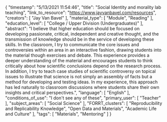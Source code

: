 {
    "timestamp": "5/13/2021 11:54:46",
    "title": "Social Identity and morality lab teaching",
    "link_to_resource": "https://www.jayvanbavel.com/resources",
    "creators": [
        "Jay Van Bavel"
    ],
    "material_type": [
        "Module",
        "Reading"
    ],
    "education_level": [
        "College / Upper Division (Undergraduates)"
    ],
    "abstract": "I believe that higher education should be focused on developing passionate, critical, independent and creative thought, and the transmission of knowledge should be in the service of developing these skills. In the classroom, I try to communicate the core issues and controversies within an area in an interactive fashion, drawing students into the material though exercises and debate. This experience provides a deeper understanding of the material and encourages students to think critically about how scientific conclusions depend on the research process. In addition, I try to teach case studies of scientific controversy on topical issues to illustrate that science is not simply an assembly of facts but a method for developing and testing ideas. In my experience, this approach has led naturally to classroom discussions where students share their own insights and critical perspectives.",
    "language": [
        "English"
    ],
    "conditions_of_use": "I don't see any of these",
    "primary_user": [
        "Teacher"
    ],
    "subject_areas": [
        "Social Science"
    ],
    "FORRT_clusters": [
        "Reproducibility and Replicability Knowledge",
        "Open Data and Materials",
        "Academic Life and Culture"
    ],
    "tags": [
        "Materials",
        "Mentoring"
    ]
}
